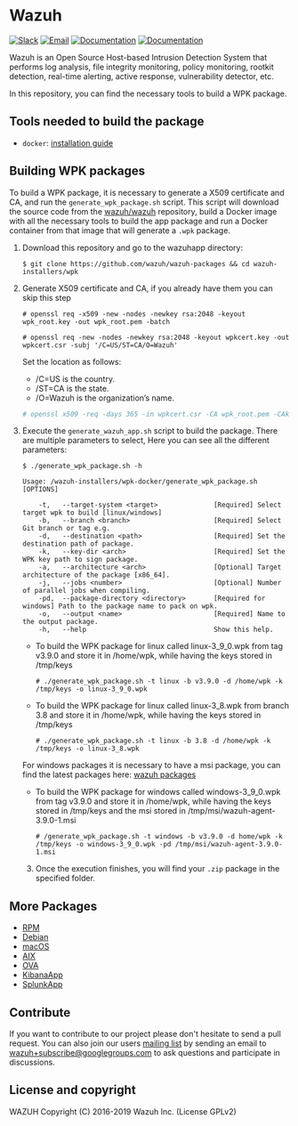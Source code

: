 Wazuh
=====

[![Slack](https://img.shields.io/badge/slack-join-blue.svg)](https://wazuh.com/community/join-us-on-slack/)
[![Email](https://img.shields.io/badge/email-join-blue.svg)](https://groups.google.com/forum/#!forum/wazuh)
[![Documentation](https://img.shields.io/badge/docs-view-green.svg)](https://documentation.wazuh.com)
[![Documentation](https://img.shields.io/badge/web-view-green.svg)](https://wazuh.com)

Wazuh is an Open Source Host-based Intrusion Detection System that performs log analysis, file integrity monitoring, policy monitoring, rootkit detection, real-time alerting, active response, vulnerability detector, etc.

In this repository, you can find the necessary tools to build a WPK package.

## Tools needed to build the package
- `docker`: [installation guide](https://docs.docker.com/install) 

## Building WPK packages

To build  a WPK package, it is necessary to generate a X509 certificate and CA, and run the `generate_wpk_package.sh` script. This script will download the source code from the [wazuh/wazuh](https://github.com/wazuh/wazuh) repository, build a Docker image with all the necessary tools to build the app package and run a Docker container from that image that will generate a `.wpk` package.

1. Download this repository and go to the wazuhapp directory:
    ```shellsession
    $ git clone https://github.com/wazuh/wazuh-packages && cd wazuh-installers/wpk
    ```
2. Generate X509 certificate and CA, if you already have them you can skip this step

    ```shellsession
    # openssl req -x509 -new -nodes -newkey rsa:2048 -keyout wpk_root.key -out wpk_root.pem -batch
    ```
    ```shellsession
    # openssl req -new -nodes -newkey rsa:2048 -keyout wpkcert.key -out wpkcert.csr -subj '/C=US/ST=CA/O=Wazuh'
    ```
    Set the location as follows:

    - /C=US is the country.
    - /ST=CA is the state.
    - /O=Wazuh is the organization’s name.

    ```bash
    # openssl x509 -req -days 365 -in wpkcert.csr -CA wpk_root.pem -CAkey wpk_root.key -out wpkcert.pem -CAcreateserial
    ```
3. Execute the `generate_wazuh_app.sh` script to build the package. There are multiple parameters to select, Here you can see all the different parameters:
    ```shellsession
    $ ./generate_wpk_package.sh -h

    Usage: /wazuh-installers/wpk-docker/generate_wpk_package.sh [OPTIONS]

        -t,   --target-system <target>              [Required] Select target wpk to build [linux/windows]
        -b,   --branch <branch>                     [Required] Select Git branch or tag e.g.
        -d,   --destination <path>                  [Required] Set the destination path of package.
        -k,   --key-dir <arch>                      [Required] Set the WPK key path to sign package.
        -a,   --architecture <arch>                 [Optional] Target architecture of the package [x86_64].
        -j,   --jobs <number>                       [Optional] Number of parallel jobs when compiling.
        -pd,  --package-directory <directory>       [Required for windows] Path to the package name to pack on wpk.
        -o,   --output <name>                       [Required] Name to the output package.
        -h,   --help                                Show this help.
    ```
    * To build the WPK package for linux called linux-3_9_0.wpk from tag v3.9.0 and store it in /home/wpk, while having the keys stored in /tmp/keys

        ```shellsession
        # ./generate_wpk_package.sh -t linux -b v3.9.0 -d /home/wpk -k /tmp/keys -o linux-3_9_0.wpk
        ```
    * To build the WPK package for linux called linux-3_8.wpk from branch 3.8 and store it in /home/wpk, while having the keys stored in /tmp/keys

        ```shellsession
        # ./generate_wpk_package.sh -t linux -b 3.8 -d /home/wpk -k /tmp/keys -o linux-3_8.wpk
        ```
    For windows packages it is necessary to have a msi package, you can find the latest packages here: [wazuh packages](https://documentation.wazuh.com/current/installation-guide/packages-list/index.html#packages)

    * To build the WPK package for windows called windows-3_9_0.wpk from tag v3.9.0 and store it in /home/wpk, while having the keys stored in /tmp/keys and the msi stored in /tmp/msi/wazuh-agent-3.9.0-1.msi
        ```shellsession
        # /generate_wpk_package.sh -t windows -b v3.9.0 -d home/wpk -k /tmp/keys -o windows-3_9_0.wpk -pd /tmp/msi/wazuh-agent-3.9.0-1.msi
        ```
    3. Once the execution finishes, you will find your `.zip` package in the specified folder.

## More Packages

- [RPM](/rpms/README.md)
- [Debian](/debs/README.md)
- [macOS](/macos/README.md)
- [AIX](/aix/README.md)
- [OVA](/ova/README.md)
- [KibanaApp](/wazuhapp/README.md)
- [SplunkApp](/splunkapp/README.md)

## Contribute

If you want to contribute to our project please don't hesitate to send a pull request. You can also join our users [mailing list](https://groups.google.com/d/forum/wazuh) by sending an email to [wazuh+subscribe@googlegroups.com](mailto:wazuh+subscribe@googlegroups.com) to ask questions and participate in discussions.

## License and copyright

WAZUH
Copyright (C) 2016-2019 Wazuh Inc.  (License GPLv2)